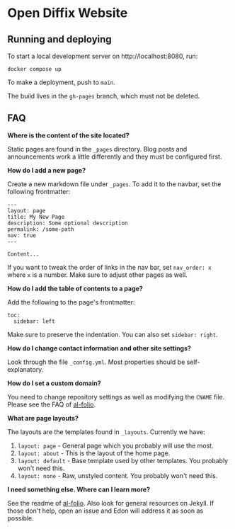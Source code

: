 # Open Diffix Website

## Running and deploying

To start a local development server on http://localhost:8080, run:

```
docker compose up
```

To make a deployment, push to `main`.

The build lives in the `gh-pages` branch, which must not be deleted.

## FAQ

**Where is the content of the site located?**

Static pages are found in the `_pages` directory. Blog posts and announcements work a little differently and they must be configured first.

**How do I add a new page?**

Create a new markdown file under `_pages`. To add it to the navbar, set the following frontmatter:

```
---
layout: page
title: My New Page
description: Some optional description
permalink: /some-path
nav: true
---

Content...
```

If you want to tweak the order of links in the nav bar, set `nav_order: x` where `x` is a number. Make sure to adjust other pages as well.

**How do I add the table of contents to a page?**

Add the following to the page's frontmatter:

```
toc:
  sidebar: left
```

Make sure to preserve the indentation. You can also set `sidebar: right`.

**How do I change contact information and other site settings?**

Look through the file `_config.yml`. Most properties should be self-explanatory.

**How do I set a custom domain?**

You need to change repository settings as well as modifying the `CNAME` file.
Please see the FAQ of [al-folio](https://github.com/alshedivat/al-folio).

**What are page layouts?**

The layouts are the templates found in `_layouts`. Currently we have:

1. `layout: page` - General page which you probably will use the most.
2. `layout: about` - This is the layout of the home page.
3. `layout: default` - Base template used by other templates. You probably won't need this.
4. `layout: none` - Raw, unstyled content. You probably won't need this.

**I need something else. Where can I learn more?**

See the readme of [al-folio](https://github.com/alshedivat/al-folio).
Also look for general resources on Jekyll.
If those don't help, open an issue and Edon will address it as soon as possible.
